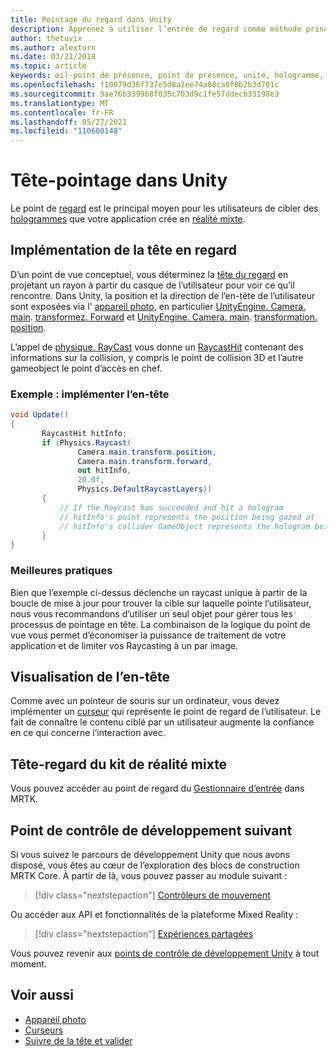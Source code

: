 ```yaml
---
title: Pointage du regard dans Unity
description: Apprenez à utiliser l’entrée de regard comme méthode principale permettant aux utilisateurs de cibler les hologrammes que votre application crée en réalité mixte.
author: thetuvix
ms.author: alexturn
ms.date: 03/21/2018
ms.topic: article
keywords: œil-point de présence, point de présence, unité, hologramme, réalité mixte, casque de réalité mixte, casque de réalité mixte, casque de réalité virtuelle, MRTK, boîte à outils de réalité mixte
ms.openlocfilehash: f10079d36f737e5d8a2ee74a88ca0f8b2b3d791c
ms.sourcegitcommit: 9ae76b339968f035c703d9c1fe57ddecb33198e3
ms.translationtype: MT
ms.contentlocale: fr-FR
ms.lasthandoff: 05/27/2021
ms.locfileid: "110600148"
---
```

# <a name="head-gaze-in-unity"></a>Tête-pointage dans Unity

Le point de [regard](../../design/gaze-and-commit.md) est le principal moyen pour les utilisateurs de cibler des [hologrammes](../../discover/hologram.md) que votre application crée en [réalité mixte](../../discover/mixed-reality.md).

## <a name="implementing-head-gaze"></a>Implémentation de la tête en regard

D’un point de vue conceptuel, vous déterminez la [tête du regard](../../design/gaze-and-commit.md) en projetant un rayon à partir du casque de l’utilisateur pour voir ce qu’il rencontre. Dans Unity, la position et la direction de l’en-tête de l’utilisateur sont exposées via l' [appareil photo](camera-in-unity.md), en particulier [UnityEngine. Camera. main](https://docs.unity3d.com/ScriptReference/Camera-main.html). [transformez. Forward](https://docs.unity3d.com/ScriptReference/Transform-forward.html) et [UnityEngine. Camera. main](https://docs.unity3d.com/ScriptReference/Camera-main.html). [transformation. position](https://docs.unity3d.com/ScriptReference/Transform-position.html).

L’appel de [physique. RayCast](https://docs.unity3d.com/ScriptReference/Physics.Raycast.html) vous donne un [RaycastHit](https://docs.unity3d.com/ScriptReference/RaycastHit.html) contenant des informations sur la collision, y compris le point de collision 3D et l’autre gameobject le point d’accès en chef.

### <a name="example-implement-head-gaze"></a>Exemple : implémenter l’en-tête

```cs
void Update()
{
       RaycastHit hitInfo;
       if (Physics.Raycast(
               Camera.main.transform.position,
               Camera.main.transform.forward,
               out hitInfo,
               20.0f,
               Physics.DefaultRaycastLayers))
       {
           // If the Raycast has succeeded and hit a hologram
           // hitInfo's point represents the position being gazed at
           // hitInfo's collider GameObject represents the hologram being gazed at
       }
}
```

### <a name="best-practices"></a>Meilleures pratiques

Bien que l’exemple ci-dessus déclenche un raycast unique à partir de la boucle de mise à jour pour trouver la cible sur laquelle pointe l’utilisateur, nous vous recommandons d’utiliser un seul objet pour gérer tous les processus de pointage en tête. La combinaison de la logique du point de vue vous permet d’économiser la puissance de traitement de votre application et de limiter vos Raycasting à un par image.

## <a name="visualizing-head-gaze"></a>Visualisation de l’en-tête

Comme avec un pointeur de souris sur un ordinateur, vous devez implémenter un [curseur](../../design/cursors.md) qui représente le point de regard de l’utilisateur. Le fait de connaître le contenu ciblé par un utilisateur augmente la confiance en ce qui concerne l’interaction avec.

## <a name="head-gaze-in-the-mixed-reality-toolkit"></a>Tête-regard du kit de réalité mixte

Vous pouvez accéder au point de regard du [Gestionnaire d’entrée](/windows/mixed-reality/mrtk-unity/features/input/overview) dans MRTK.

## <a name="next-development-checkpoint"></a>Point de contrôle de développement suivant

Si vous suivez le parcours de développement Unity que nous avons disposé, vous êtes au cœur de l’exploration des blocs de construction MRTK Core. À partir de là, vous pouvez passer au module suivant :

> [!div class="nextstepaction"]
> [Contrôleurs de mouvement](motion-controllers-in-unity.md)

Ou accéder aux API et fonctionnalités de la plateforme Mixed Reality :

> [!div class="nextstepaction"]
> [Expériences partagées](shared-experiences-in-unity.md)

Vous pouvez revenir aux [points de contrôle de développement Unity](unity-development-overview.md#2-core-building-blocks) à tout moment.

## <a name="see-also"></a>Voir aussi
* [Appareil photo](camera-in-unity.md)
* [Curseurs](../../design/cursors.md)
* [Suivre de la tête et valider](../../design/gaze-and-commit.md)